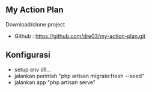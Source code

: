 ## My Action Plan
Download/clone project
- Github : https://github.com/dre03/my-action-plan.git
## Konfigurasi
- setup env dll...
- jalankan perintah "php artisan migrate:fresh --seed"
- jalankan app "php artisan serve"
